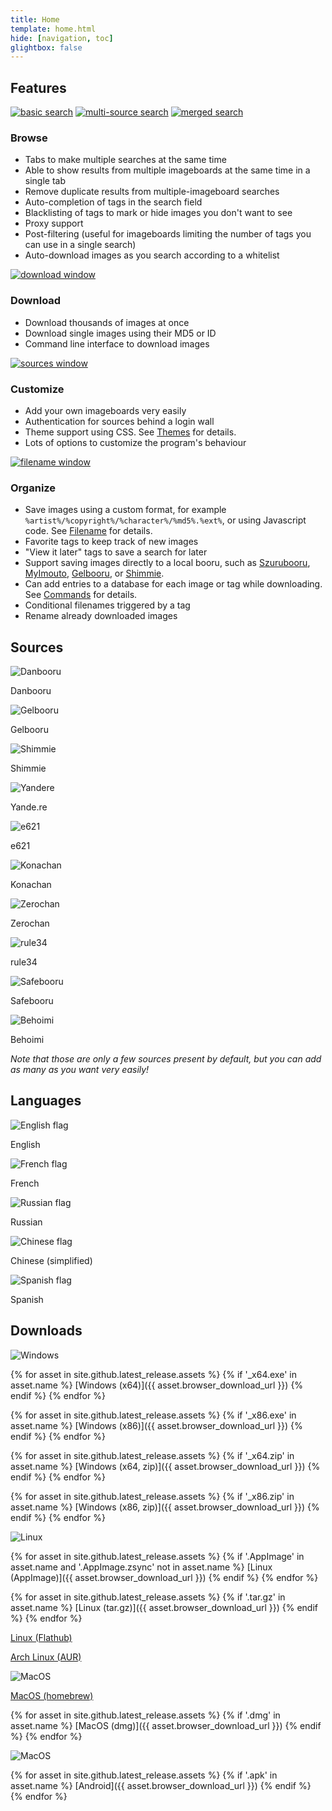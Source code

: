 ```yaml
---
title: Home
template: home.html
hide: [navigation, toc]
glightbox: false
---
```




## Features

<div class="features" markdown="1">
<div class="feature" markdown="1">

[![basic search](assets/img/screenshots/search-basic-thumb.png)](assets/img/screenshots/search-basic.png "You can use Grabber's interface to search the same way as you would on the website directly.")
[![multi-source search](assets/img/screenshots/search-multiple-thumb.png)](assets/img/screenshots/search-multiple.png "You can search from as many sources as you want at the same time.")
[![merged search](assets/img/screenshots/search-merged-thumb.png)](assets/img/screenshots/search-merged.png "If you don't want to see the same images on different sources, you can easily merge results to remove all duplicates.")

### Browse

* Tabs to make multiple searches at the same time
* Able to show results from multiple imageboards at the same time in a single tab
* Remove duplicate results from multiple-imageboard searches
* Auto-completion of tags in the search field
* Blacklisting of tags to mark or hide images you don't want to see
* Proxy support
* Post-filtering (useful for imageboards limiting the number of tags you can use in a single search)
* Auto-download images as you search according to a whitelist

</div>

<div class="feature" markdown="1">

[![download window](assets/img/screenshots/download-thumb.png)](assets/img/screenshots/download.png "If you feel like downloading all results of a given search, it just takes a few clicks to start a download! Then you can just wait for the images to download.")

### Download

* Download thousands of images at once
* Download single images using their MD5 or ID
* Command line interface to download images

</div>

<div class="feature" markdown="1">

[![sources window](assets/img/screenshots/sources-thumb.png)](assets/img/screenshots/sources.png "Adding a new source is as easy as copying and pasting its URL.")

### Customize

* Add your own imageboards very easily
* Authentication for sources behind a login wall
* Theme support using CSS. See [Themes](docs/plugins/theme.md) for details.
* Lots of options to customize the program's behaviour

</div>

<div class="feature" markdown="1">

[![filename window](assets/img/screenshots/filename-thumb.png)](assets/img/screenshots/filename.png "Download your images where you want, in any directory structure you want, with the filename you want. All of the image's metadata is available for you to use as tokens in the filename.")

### Organize

* Save images using a custom format, for example `%artist%/%copyright%/%character%/%md5%.%ext%`, or using Javascript code. See [Filename](docs/filename.md) for details.
* Favorite tags to keep track of new images
* "View it later" tags to save a search for later
* Support saving images directly to a local booru, such as [Szurubooru](docs/commands/szurubooru.md), [MyImouto](docs/commands/my-imouto.md), [Gelbooru](docs/commands/gelbooru.md), or [Shimmie](docs/commands/shimmie.md).
* Can add entries to a database for each image or tag while downloading. See [Commands](docs/commands/index.md) for details.
* Conditional filenames triggered by a tag
* Rename already downloaded images

</div>
</div>



## Sources

<div class="sources" markdown="1">
<div class="source" markdown="1">

![Danbooru](assets/img/sources/danbooru.png)

Danbooru
</div>

<div class="source" markdown="1">

![Gelbooru](assets/img/sources/gelbooru.png)

Gelbooru
</div>

<div class="source" markdown="1">

![Shimmie](assets/img/sources/shimmie.png)

Shimmie
</div>

<div class="source" markdown="1">

![Yandere](assets/img/sources/yandere.png)

Yande.re
</div>

<div class="source" markdown="1">

![e621](assets/img/sources/e621.png)

e621
</div>

<div class="source" markdown="1">

![Konachan](assets/img/sources/konachan.png)

Konachan
</div>

<div class="source" markdown="1">

![Zerochan](assets/img/sources/zerochan.png)

Zerochan
</div>

<div class="source" markdown="1">

![rule34](assets/img/sources/rule34.png)

rule34
</div>

<div class="source" markdown="1">

![Safebooru](assets/img/sources/safebooru.png)

Safebooru
</div>

<div class="source" markdown="1">

![Behoimi](assets/img/sources/behoimi.png)

Behoimi
</div>
</div>

_Note that those are only a few sources present by default, but you can add as many as you want very easily!_



## Languages

<div class="flags" markdown="1">
<div class="flag" markdown="1">

![English flag](assets/img/flags/en.png)

English
</div>

<div class="flag" markdown="1">

![French flag](assets/img/flags/fr.png)

French
</div>

<div class="flag" markdown="1">

![Russian flag](assets/img/flags/ru.png)

Russian
</div>

<div class="flag" markdown="1">

![Chinese flag](assets/img/flags/cn.png)

Chinese (simplified)
</div>

<div class="flag" markdown="1">

![Spanish flag](assets/img/flags/sp.png)

Spanish
</div>
</div>



## Downloads

<div class="downloads" markdown="1">

<div class="download" markdown="1">

![Windows](assets/img/downloads/windows.png)

{% for asset in site.github.latest_release.assets %}
{% if '_x64.exe' in asset.name %}
[Windows (x64)]({{ asset.browser_download_url }})
{% endif %}
{% endfor %}

{% for asset in site.github.latest_release.assets %}
{% if '_x86.exe' in asset.name %}
[Windows (x86)]({{ asset.browser_download_url }})
{% endif %}
{% endfor %}

{% for asset in site.github.latest_release.assets %}
{% if '_x64.zip' in asset.name %}
[Windows (x64, zip)]({{ asset.browser_download_url }})
{% endif %}
{% endfor %}

{% for asset in site.github.latest_release.assets %}
{% if '_x86.zip' in asset.name %}
[Windows (x86, zip)]({{ asset.browser_download_url }})
{% endif %}
{% endfor %}
</div>

<div class="download" markdown="1">

![Linux](assets/img/downloads/linux.png)

{% for asset in site.github.latest_release.assets %}
{% if '.AppImage' in asset.name and '.AppImage.zsync' not in asset.name %}
[Linux (AppImage)]({{ asset.browser_download_url }})
{% endif %}
{% endfor %}

{% for asset in site.github.latest_release.assets %}
{% if '.tar.gz' in asset.name %}
[Linux (tar.gz)]({{ asset.browser_download_url }})
{% endif %}
{% endfor %}

[Linux (Flathub)](https://flathub.org/apps/details/org.bionus.Grabber)

[Arch Linux (AUR)](docs/install/linux.md#via-the-aur-arch-linux)
</div>

<div class="download" markdown="1">

![MacOS](assets/img/downloads/macos.png)

[MacOS (homebrew)](docs/install/macos.md#via-homebrew)

{% for asset in site.github.latest_release.assets %}
{% if '.dmg' in asset.name %}
[MacOS (dmg)]({{ asset.browser_download_url }})
{% endif %}
{% endfor %}
</div>

<div class="download" markdown="1">

![MacOS](assets/img/downloads/android.png)

{% for asset in site.github.latest_release.assets %}
{% if '.apk' in asset.name %}
[Android]({{ asset.browser_download_url }})
{% endif %}
{% endfor %}
</div>

</div>